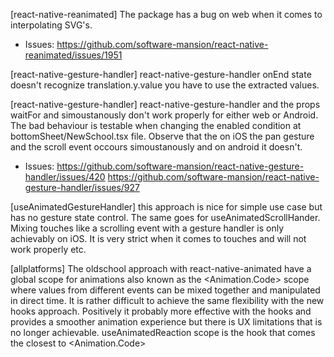 [react-native-reanimated] The package has a bug on web when it comes to interpolating SVG's.
- Issues:
https://github.com/software-mansion/react-native-reanimated/issues/1951

[react-native-gesture-handler] react-native-gesture-handler onEnd state doesn't recognize translation.y.value you have
to use the extracted values.

[react-native-gesture-handler] react-native-gesture-handler and the props waitFor and simoustanously don't work
properly for either web or Android. The bad behaviour is testable when changing the enabled condition
at bottomSheet/NewSchool.tsx file. Observe that the on iOS the pan gesture and the scroll event occours simoustanously
and on android it doesn't.

- Issues:
https://github.com/software-mansion/react-native-gesture-handler/issues/420
https://github.com/software-mansion/react-native-gesture-handler/issues/927

[useAnimatedGestureHandler] this approach is nice for simple use case but has no gesture state control.
The same goes for useAnimatedScrollHander. Mixing touches like a scrolling event with a gesture handler is
only achievably on iOS. It is very strict when it comes to touches and will not work properly etc.

[allplatforms] The oldschool approach with react-native-animated have a global scope for animations
also known as the <Animation.Code> scope where values from different events can be mixed together
and manipulated in direct time. It is rather difficult to achieve the same flexibility with the
new hooks approach. Positively it probably more effective with the hooks and provides a smoother animation
experience but there is UX limitations that is no longer achievable. useAnimatedReaction scope is the
hook that comes the closest to <Animation.Code>